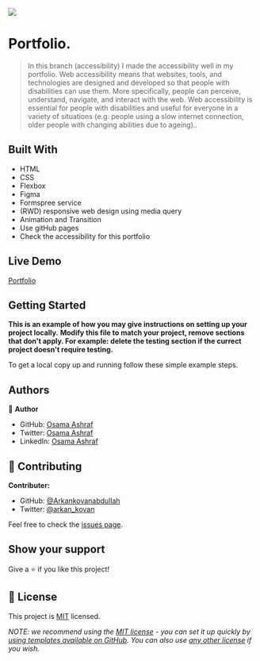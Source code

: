 ![](https://img.shields.io/badge/Microverse-blueviolet)

# Portfolio.

> In this branch (accessibility) I made the accessibility well in my portfolio. Web accessibility means that websites, tools, and technologies are designed and developed so that people with disabilities can use them. More specifically, people can perceive, understand, navigate, and interact with the web. Web accessibility is essential for people with disabilities and useful for everyone in a variety of situations (e.g. people using a slow internet connection, older people with changing abilities due to ageing)..

## Built With

- HTML
- CSS
- Flexbox
- Figma
- Formspree service
- (RWD) responsive web design using media query
- Animation and Transition
- Use gitHub pages
- Check the accessibility for this portfolio



## Live Demo


[Portfolio]( https://osamaashraf6.github.io/portfolio/)


## Getting Started

**This is an example of how you may give instructions on setting up your project locally.**
**Modify this file to match your project, remove sections that don't apply. For example: delete the testing section if the currect project doesn't require testing.**


To get a local copy up and running follow these simple example steps.



## Authors

👤 **Author**

- GitHub: [Osama Ashraf](https://github.com/osamaashraf6)
- Twitter: [Osama Ashraf](https://twitter.com/OsamaAshraf578?t=l75KjrhQgK4h-vSPfgk1gA&s=08)
- LinkedIn: [Osama Ashraf](https://www.linkedin.com/in/osama-salem-2a046b203)



## 🤝 Contributing

**Contributer:** 
- GitHub: [@Arkankovanabdullah](https://github.com/Arkankovanabdullah)
- Twitter: [@arkan_kovan](https://twitter.com/Arkan_kovan)

Feel free to check the [issues page](../../issues/).

## Show your support

Give a ⭐️ if you like this project!



## 📝 License

This project is [MIT](./LICENSE) licensed.

_NOTE: we recommend using the [MIT license](https://choosealicense.com/licenses/mit/) - you can set it up quickly by [using templates available on GitHub](https://docs.github.com/en/communities/setting-up-your-project-for-healthy-contributions/adding-a-license-to-a-repository). You can also use [any other license](https://choosealicense.com/licenses/) if you wish._
